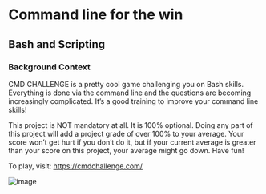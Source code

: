 # Command line for the win
## Bash and Scripting
### Background Context

CMD CHALLENGE is a pretty cool game challenging you on Bash skills. Everything is done via the command line and the questions are becoming increasingly complicated. It’s a good training to improve your command line skills!



This project is NOT mandatory at all. It is 100% optional. Doing any part of this project will add a project grade of over 100% to your average. Your score won’t get hurt if you don’t do it, but if your current average is greater than your score on this project, your average might go down. Have fun!

To play, visit: https://cmdchallenge.com/

![image](https://user-images.githubusercontent.com/99328720/177898157-d3fa7a01-ac2d-47ca-960d-15481e1761c9.png)
